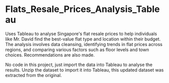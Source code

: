 # Flats_Resale_Prices_Analysis_Tableau
Uses Tableau to analyse Singapore's flat resale prices to help individuals like Mr. David find the best-value flat type and location within their budget. The analysis involves data cleansing, identifying trends in flat prices across regions, and comparing various factors such as floor levels and town choices. Recommendations are also made.

No code in this project, just import the data into Tableau to analyse the results.
Unzip the dataset to import it into Tableau, this updated dataset was extracted from the original.
